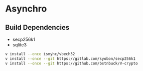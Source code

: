 # Asynchro

## Build Dependencies

- secp256k1
- sqlite3

```sh
v install --once ismyhc/vbech32
v install --once --git https://gitlab.com/syobon/secp256k1
v install --once --git https://github.com/bstnbuck/V-crypto
```
